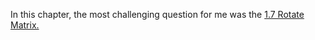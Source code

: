 In this chapter, the most challenging question for me was the <a href="https://github.com/KrystianSkwierawski/CrackingTheCodingInterview/tree/main/1.%20Arrays%20and%20Strings/1.7%20Rotate%20Matrix">1.7 Rotate Matrix.</a>
